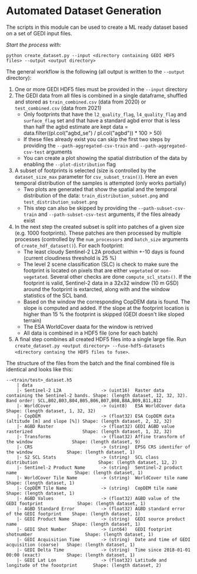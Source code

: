 # Automated Dataset Generation

The scripts in this module can be used to create a ML ready dataset based on a set of GEDI input files. 

**Start the process with*:*
```
python create_dataset.py --input <directory containing GEDI HDF5 files> --output <output directory>
```


The general workflow is the following (all output is written to the `--output` directory):
1. One or more GEDI HDF5 files must be provided in the `--input` directory
2. The GEDI data from all files is combined in a single dataframe, shuffled and stored as `train_combined.csv` (data from 2020) or `test_combined.csv` (data from 2021)
    - Only footprints that have the `l2_quality_flag`, `l4_quality_flag` and `surface_flag` set and that have a standard agbd error that is less than half the agbd estimate are kept
    data = data.filter((pl.col("agbd_se") / pl.col("agbd")) * 100 > 50)
    - If these files already exist you can skip the first two steps by providing the `--path-aggregated-csv-train` and `--path-aggregated-csv-test` arguments
    - You can create a plot showing the spatial distribution of the data by enabling the `--plot-distribution` flag
3. A subset of footprints is selected (size is controlled by the `dataset_size_max` parameter for `csv_subset_train()`). Here an even temporal distribution of the samples is attempted (only works partially)
    - Two plots are generated that show the spatial and the temporal distribution of the data: `train_distribution_subset.png` and `test_distribution_subset.png`
    - This step can also be skipped by providing the `--path-subset-csv-train` and `--path-subset-csv-test` arguments, if the files already exist
4. In the next step the created subset is split into patches of a given size (e.g. 1000 footprints). These patches are then processed by multiple processes (controlled by the `num_processors` and `batch_size` arguments of  `create_hdf_dataset()`). For each footprint:
    - The least cloudy Sentinel-2 L2A product within +-10 days is found (current cloudiness threshold is 25 %)
    - The level 2 scene classification (SLC) is check to make sure the footprint is located on pixels that are either `vegetated` or `non-vegetated`. Several other checks are done `compute_scl_stats()`. If the footprint is valid, Sentinel-2 data in a 32x32 window (10 m GSD) around the footprint is extarcted, along with and the window statistics of the SCL band.
    - Based on the window the corresponding CopDEM data is found. The slope is computed and added. If the slope at the footprint location is higher than 15 % the footprint is skipped (GEDI doesn't like sloped terrain)
    - The ESA WorldCover daata for the window is retrived
    - All data is combined in a HDF5 file (one for each batch)
5. A final step combines all created HDF5 files into a single large file. Run `create_dataset.py <output directory> --fuse-hdf5-datasets <directory containg the HDF5 files to fuse>`. 


The structure of the files from the batch and the final combined file is identical and looks like this:
```
--<train/test>_dataset.h5
    | data
    |- Sentinel-2 L2A               -> (uint16)  Raster data containing the Sentinel-2 bands. Shape: (length dataset, 12, 32, 32). Band order: SCL,B02,B03,B04,B05,B06,B07,B08,B8A,B09,B11,B12
    |- WorldCover                   -> (uint8)   ESA WorldCover data                          Shape: (length dataset, 1, 32, 32)
    |- CopDEM                       -> (float32) ESA CopDEM data (altitude [m] and slope [%]) Shape: (length dataset, 2, 32, 32)
    |- AGBD Raster                  -> (float32) GEDI AGBD value rasterized                   Shape: (length dataset, 1, 32, 32)
    |- Transforms                   -> (float32) Affine transform of the window               Shape: (length dataset, 9)
    |- CRS                          -> (string)  EPSG CRS identifer of the window             Shape: (length dataset, 1)
    |- S2 SCL Stats                 -> (string)  SCL class distribution                       Shape: (length dataset, 12, 2)
    |- Sentinel-2 Product Name      -> (string)  Sentinel-2 product name                      Shape: (length dataset, 1)
    |- WorldCover Tile Name         -> (string)  WorldCover tile name                         Shape: (length dataset, 1)
    |- CopDEM Tile Name             -> (string)  CopDEM tile name                             Shape: (length dataset, 1)
    |- AGBD Values                  -> (float32) AGBD value of the GEDI footprint             Shape: (length dataset, 1)
    |- AGBD Standard Error          -> (float32) AGBD standard error of the GEDI footprint    Shape: (length dataset, 1)
    |- GEDI Product Name            -> (string)  GEDI source product name                     Shape: (length dataset, 1)
    |- GEDI Shot Number             -> (int64)   GEDI footprint shotnumber                    Shape: (length dataset, 1)
    |- GEDI Acquisition Time        -> (string)  Date and time of GEDI acquisition (coarse)   Shape: (length dataset, 1)
    |- GEDI Delta Time              -> (string)  Time since 2018-01-01 00:00 (exact)          Shape: (length dataset, 1)
    |- GEDI Lat Lon                 -> (float32) Latitude and longitude of the foootprint      Shape: (length dataset, 2)
```